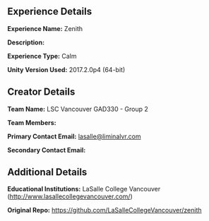 ## Experience Details

**Experience Name:** Zenith

**Description:** 

**Experience Type:** Calm

**Unity Version Used:** 2017.2.0p4 (64-bit)



## Creator Details

**Team Name:** LSC Vancouver GAD330 - Group 2

**Team Members:** 

**Primary Contact Email:** lasalle@liminalvr.com

**Secondary Contact Email:** 



## Additional Details

**Educational Institutions:** LaSalle College Vancouver (http://www.lasallecollegevancouver.com/)  

**Original Repo:** https://github.com/LaSalleCollegeVancouver/zenith

